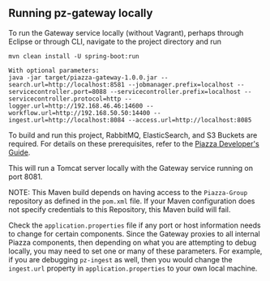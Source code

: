 ## Running pz-gateway locally

To run the Gateway service locally (without Vagrant), perhaps through Eclipse or through CLI, navigate to the project directory and run

    mvn clean install -U spring-boot:run

	With optional parameters:
	java -jar target/piazza-gateway-1.0.0.jar --search.url=http://localhost:8581 --jobmanager.prefix=localhost --servicecontroller.port=8088 --servicecontroller.prefix=localhost --servicecontroller.protocol=http --logger.url=http://192.168.46.46:14600 --workflow.url=http://192.168.50.50:14400 --ingest.url=http://localhost:8084 --access.url=http://localhost:8085

To build and run this project, RabbitMQ, ElasticSearch, and S3 Buckets are required.  For details on these prerequisites, refer to the
[Piazza Developer's Guide](https://pz-docs.geointservices.io/devguide/index.html#_piazza_core_overview).

This will run a Tomcat server locally with the Gateway service running on port 8081.

NOTE: This Maven build depends on having access to the `Piazza-Group` repository as defined in the `pom.xml` file. If your Maven configuration does not specify credentials to this Repository, this Maven build will fail. 

Check the `application.properties` file if any port or host information needs to change for certain components. Since the Gateway proxies to all internal Piazza components, then depending on what you are attempting to debug locally, you may need to set one or many of these parameters. For example, if you are debugging `pz-ingest` as well, then you would change the `ingest.url` property in `application.properties` to your own local machine.
